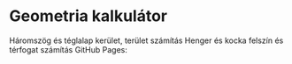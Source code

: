 # Geometria kalkulátor
Háromszög és téglalap kerület, terület számítás
Henger és kocka felszín és térfogat számítás
GitHub Pages: 